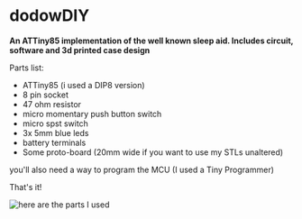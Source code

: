 # dodowDIY
**An ATTiny85 implementation of the well known sleep aid. Includes circuit, software and 3d printed case design**  

Parts list:  
* ATTiny85 (i used a DIP8 version)  
* 8 pin socket  
* 47 ohm resistor  
* micro momentary push button switch  
* micro spst switch  
* 3x 5mm blue leds  
* battery terminals  
* Some proto-board (20mm wide if you want to use my STLs unaltered)

you'll also need a way to program the MCU (I used a Tiny Programmer)

That's it!

![here are the parts I used](https://github.com/dshiffman/dodowDIY/blob/main/dodowdiy%20parts.jpg)



